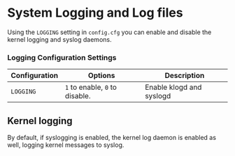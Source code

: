 # System Logging and Log files

Using the `LOGGING` setting in `config.cfg` you can enable and disable the kernel logging and syslog daemons.

### Logging Configuration Settings

| Configuration            | Options                        | Description |
| ---                      | ---                            | ---         |
| `LOGGING`         | `1` to enable, `0` to disable. | Enable klogd and syslogd |

## Kernel logging

By default, if syslogging is enabled, the kernel log daemon is enabled as well, logging kernel messages to syslog.





